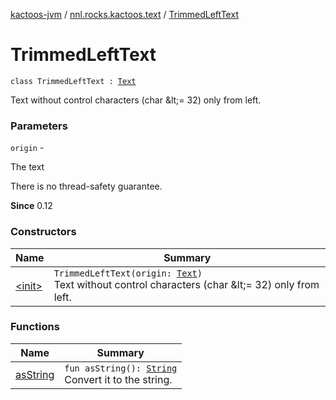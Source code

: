 [kactoos-jvm](../../index.md) / [nnl.rocks.kactoos.text](../index.md) / [TrimmedLeftText](./index.md)

# TrimmedLeftText

`class TrimmedLeftText : `[`Text`](../../nnl.rocks.kactoos/-text/index.md)

Text without control characters (char &amp;lt;= 32) only from left.

### Parameters

`origin` -

The text




There is no thread-safety guarantee.




**Since**
0.12

### Constructors

| Name | Summary |
|---|---|
| [&lt;init&gt;](-init-.md) | `TrimmedLeftText(origin: `[`Text`](../../nnl.rocks.kactoos/-text/index.md)`)`<br>Text without control characters (char &amp;lt;= 32) only from left. |

### Functions

| Name | Summary |
|---|---|
| [asString](as-string.md) | `fun asString(): `[`String`](https://kotlinlang.org/api/latest/jvm/stdlib/kotlin/-string/index.html)<br>Convert it to the string. |
